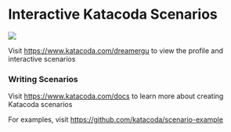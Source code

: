 # Interactive Katacoda Scenarios

[![](http://shields.katacoda.com/katacoda/dreamergu/count.svg)](https://www.katacoda.com/dreamergu "Get your profile on Katacoda.com")

Visit https://www.katacoda.com/dreamergu to view the profile and interactive scenarios

### Writing Scenarios
Visit https://www.katacoda.com/docs to learn more about creating Katacoda scenarios

For examples, visit https://github.com/katacoda/scenario-example
